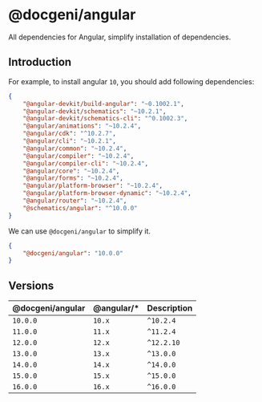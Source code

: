 # @docgeni/angular

All dependencies for Angular, simplify installation of dependencies.

## Introduction
For example, to install angular `10`, you should add following dependencies:

```json
{
    "@angular-devkit/build-angular": "~0.1002.1",
    "@angular-devkit/schematics": "~10.2.1",
    "@angular-devkit/schematics-cli": "^0.1002.3",
    "@angular/animations": "~10.2.4",
    "@angular/cdk": "^10.2.7",
    "@angular/cli": "~10.2.1",
    "@angular/common": "~10.2.4",
    "@angular/compiler": "~10.2.4",
    "@angular/compiler-cli": "~10.2.4",
    "@angular/core": "~10.2.4",
    "@angular/forms": "~10.2.4",
    "@angular/platform-browser": "~10.2.4",
    "@angular/platform-browser-dynamic": "~10.2.4",
    "@angular/router": "~10.2.4",
    "@schematics/angular": "^10.0.0"
}
```

We can use `@docgeni/angular` to simplify it.
```json
{
    "@docgeni/angular": "10.0.0"
}
```

## Versions

@docgeni/angular| @angular/* | Description
---| --- | --- 
`10.0.0`| `10.x` | `^10.2.4`
`11.0.0`| `11.x` | `^11.2.4`
`12.0.0`| `12.x` | `^12.2.10`
`13.0.0`| `13.x` | `^13.0.0`
`14.0.0`| `14.x` | `^14.0.0`
`15.0.0`| `15.x` | `^15.0.0`
`16.0.0`| `16.x` | `^16.0.0`


